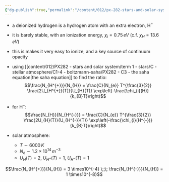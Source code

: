 ```yaml
---
{"dg-publish":true,"permalink":"/content/012/px-282-stars-and-solar-system/term-1-stars/c-stellar-atmosphere/c9-sources-of-opacity/px-282-c9f-deionized-hydrogen/","noteIcon":"1","created":"2025-08-27T13:14:15.717+01:00","updated":"2024-12-22T15:17:27.000+00:00"}
---
```


- a deionized hydrogen is a hydrogen atom with an extra electron, H$^{-}$
- it is barely stable, with an ionization energy, $\chi_{i} = 0.75\,eV$ (c.f. $\chi _{H} = 13.6\,eV$)
- this is makes it very easy to ionize, and a key source of continuum opacity

- using [[content/012/PX282 - stars and solar system/term 1 - stars/C - stellar atmosphere/C1-4 - boltzmann-saha/PX282 - C3 - the saha equation\|the saha equation]] to find the ratio: 
$$\frac{N_{H^{+}}}{N_{H}} = \frac{C}{N_{e}} T^{\frac{3}{2}} \frac{2U_{H^{+}}(T)}{U_{H}(T)} \exp\left(-\frac{\chi_{i}(H)}{k_{B}T}\right)$$
- for H$^{-}:$ 
$$\frac{N_{H}}{N_{H^{-}}} = \frac{C}{N_{e}} T^{\frac{3}{2}} \frac{2U_{H}(T)}{U_{H^{-}}(T)} \exp\left(-\frac{\chi_{i}(H^{-})}{k_{B}T}\right)$$

- solar atmosphere: 
	- $T\sim6000\,K$
	- $N_{e} \sim 1.2\times10^{14}\,m^{-3}$
	- $U_{H}(T) = 2$, $U_{H^{+}}(T) =1$, $U_{H^{-}}(T) =1$

$$\frac{N_{H^{+}}}{N_{H}} = 3 \times10^{-4} \;;\; \frac{N_{H^{-}}}{N_{H}} = 1 \times10^{-8}$$
